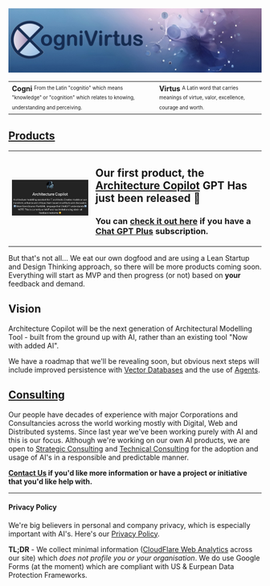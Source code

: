 <img src="./Images/CogniVirtus%20Banner.jpg" alt="Cognivirtus - Excellence in Understanding" class="img-full-width">

<table id="noborder">
  <tbody>
    <tr>
      <td>
        <b>Cogni</b>
        <sup><sub>From the Latin "cognitio" which means "knowledge" or "cognition" which relates to knowing, understanding and perceiving.</sub></sup>
      </td>
      <td>
        <b>Virtus</b>
        <sup><sub>A Latin word that carries meanings of virtue, valor, excellence, courage and worth.</sub></sup>
      </td>
    </tr>
  </tbody>
</table>

## [Products](./Products/products.html)

<table id="noborder">
  <tbody>
    <tr>
      <td style="width:33%; vertical-align: middle;">
        <img src="./Products/Architecture Copilot - MVP - body.png" alt="Architecture Copilot" class="img-full-width">
      </td>
      <td style="width:67%">
        <h2>Our first product, the <a href="./Products/architectureCopilot.html">Architecture Copilot</a> GPT Has just been released 🎉</h2>
        <h3>You can <a href="https://chat.openai.com/g/g-iHXlDzolq-architecture-copilot">check it out here</a> if you have a <a href="https://openai.com/blog/chatgpt-plus">Chat GPT Plus</a> subscription.</h3>
      </td>
    </tr>
  </tbody>
</table>

But that's not all... We eat our own dogfood and are using a Lean Startup and Design Thinking approach, so there will be more products coming soon. Everything will start as MVP and then progress (or not) based on **your** feedback and demand.

## Vision

Architecture Copilot will be the next generation of Architectural Modelling Tool - built from the ground up with AI, rather than an existing tool "Now with added AI".

We have a roadmap that we'll be revealing soon, but obvious next steps will include improved persistence with [Vector Databases](https://en.wikipedia.org/wiki/Vector_database) and the use of [Agents](https://developer.nvidia.com/blog/introduction-to-llm-agents/).

## [Consulting](Consulting/consulting.html)

Our people have decades of experience with major Corporations and Consultancies across the world working mostly with Digital, Web and Distributed systems. Since last year we've been working purely with AI and this is our focus. Although we're working on our own AI products, we are open to [Strategic Consulting](./Consulting/strategic.html) and [Technical Consulting](./Consulting/technology.html) for the adoption and usage of AI's in a responsible and predictable manner.

**[Contact Us](./contact.html) if you'd like more information or have a project or initiative that you'd like help with.**

---

#### Privacy Policy
We're big believers in personal and company privacy, which is especially important with AI's. Here's our [Privacy Policy](./privacypolicy.html).

**TL;DR** - We collect minimal information ([CloudFlare Web Analytics](https://www.cloudflare.com/en-au/web-analytics/) across our site) which *does not profile you or your organisation*. We do use Google Forms (at the moment) which are compliant with US & Eurpean Data Protection Frameworks.
